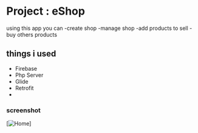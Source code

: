 # Project : eShop

using this app you can
-create shop
-manage shop
-add products to sell
-buy others products

## things i used

- Firebase
- Php Server
- Glide
- Retrofit
- 

### screenshot

[![Home](https://github.com/onirban27/eshop/screenshots/Screenshot_1548434063.png)]
```
